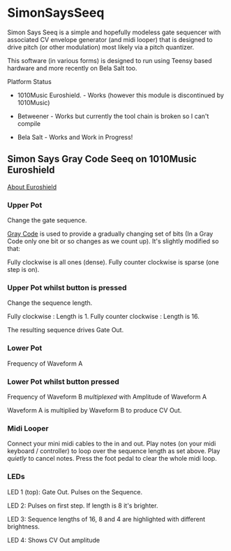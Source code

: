 # SimonSaysSeeq
Simon Says Seeq is a simple and hopefully modeless gate sequencer with associated CV envelope generator (and midi looper) that is designed to drive pitch (or other modulation) most likely via a pitch quantizer.

This software (in various forms) is designed to run using Teensy based hardware and more recently on Bela Salt too.

 
Platform                  Status


* 1010Music Euroshield.     - Works (however this module is discontinued by 1010Music)

* Betweener                 - Works but currently the tool chain is broken so I can't compile

* Bela Salt                 - Works and Work in Progress! 

## Simon Says Gray Code Seeq on 1010Music Euroshield

[About Euroshield](https://1010music.com/euroshield-user-guide)

### Upper Pot

Change the gate sequence.

[Gray Code](https://en.wikipedia.org/wiki/Gray_code) is used to provide a gradually changing set of bits (In a Gray Code only one bit or so changes as we count up).
It's slightly modified so that:

Fully clockwise is all ones (dense). Fully counter clockwise is sparse (one step is on).

### Upper Pot whilst button is pressed 

Change the sequence length.

Fully clockwise : Length is 1.
Fully counter clockwise : Length is 16.

The resulting sequence drives Gate Out.

### Lower Pot 

Frequency of Waveform A

### Lower Pot whilst button pressed

Frequency of Waveform B *multiplexed* with Amplitude of Waveform A

Waveform A is multiplied by Waveform B to produce CV Out.

### Midi Looper 

Connect your mini midi cables to the in and out.
Play notes (on your midi keyboard / controller) to loop over the sequence length as set above.
Play *quietly* to cancel notes.
Press the foot pedal to clear the whole midi loop.

### LEDs

LED 1 (top): Gate Out. Pulses on the Sequence.

LED 2: Pulses on first step. If length is 8 it's brighter.

LED 3: Sequence lengths of 16, 8 and 4 are highlighted with different brightness.

LED 4: Shows CV Out amplitude












